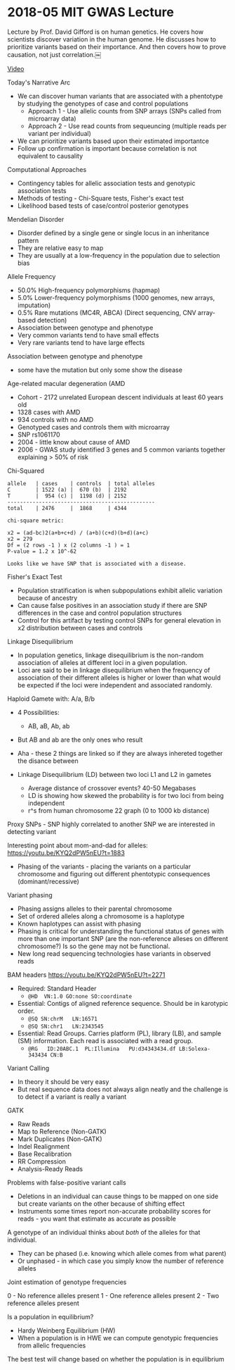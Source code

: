 # 2018-05 MIT GWAS Lecture

Lecture by Prof. David Gifford is on human genetics.
He covers how scientists discover variation in the human genome.
He discusses how to prioritize variants based on their importance.
And then covers how to prove causation, not just correlation.￼

[Video](https://www.youtube.com/watch?v=KYQ2dPW5nEU)

Today's Narrative Arc

- We can discover human variants that are associated with a phentotype by studying the genotypes of
  case and control populations
  - Approach 1 - Use allelic counts from SNP arrays (SNPs called from microarray data)
  - Approach 2 - Use read counts from sequeuncing (multiple reads per variant per individual)
- We can prioritize variants based upon their estimated importantce
- Follow up confirmation is important because correlation is not equivalent to causality


Computational Approaches

- Contingency tables for allelic association tests and genotypic association tests
- Methods of testing - Chi-Square tests, Fisher's exact test
- Likelihood based tests of case/control posterior genotypes

Mendelian Disorder

- Disorder defined by a single gene or single locus in an inheritance pattern
- They are relative easy to map
- They are usually at a low-frequency in the population due to selection bias

Allele Frequency

- 50.0% High-frequency polymorphisms (hapmap)
- 5.0% Lower-frequency polymorphisms (1000 genomes, new arrays, imputation)
- 0.5% Rare mutations (MC4R, ABCA) (Direct sequencing, CNV array-based detection)
- Association between genotype and phenotype
- Very common variants tend to have small effects
- Very rare variants tend to have large effects


Association between genotype and phenotype

- some have the mutation but only some show the disease

Age-related macular degeneration (AMD

- Cohort - 2172 unrelated European descent individuals at least 60 years old
- 1328 cases with AMD
- 934 controls with no AMD
- Genotyped cases and controls them with microarray
- SNP rs1061170
- 2004 - little know about cause of AMD
- 2006 - GWAS study identified 3 genes and 5 common variants together explaining > 50% of risk

Chi-Squared

```
allele   | cases    | controls  | total alleles
C        | 1522 (a) |  670 (b)  | 2192
T        |  954 (c) |  1198 (d) | 2152
-----------------------------------------------
total    | 2476     |  1868     | 4344

chi-square metric:

x2 = (ad-bc)2(a+b+c+d) / (a+b)(c+d)(b+d)(a+c)
x2 = 279
Df = (2 rows -1 ) x (2 columns -1 ) = 1
P-value = 1.2 x 10^-62

Looks like we have SNP that is associated with a disease.
````

Fisher's Exact Test

- Population stratification is when subpopulations exhibit allelic variation because of ancestry
- Can cause false positives in an association study if there are SNP differences in the case and control population structures
- Control for this artifact by testing control SNPs for general elevation in x2 distribution between cases and controls

Linkage Disequilibrium

- In population genetics, linkage disequilibrium is the non-random association of alleles at different loci
  in a given population.
- Loci are said to be in linkage disequilibrium when the frequency of association of their different alleles is higher or lower   than what would be expected if the loci were independent and associated randomly.

Haploid Gamete with: A/a, B/b

- 4 Possibilities:
  - AB, aB, Ab, ab
- But AB and ab are the only ones who result
- Aha - these 2 things are linked so if they are always inhereted together the disance between

- Linkage Disequilibrium (LD) between two loci L1 and L2 in gametes
  - Average distance of crossover events? 40-50 Megabases
  - LD is showing how skewed the probability is for two loci from being independent
  - r^s from human chromosome 22 graph (0 to 1000 kb distance)

Proxy SNPs - SNP highly correlated to another SNP we are interested in detecting variant

Interesting point about mom-and-dad for alleles: <https://youtu.be/KYQ2dPW5nEU?t=1883>

- Phasing of the variants - placing the variants on a particular chromosome and figuring out different
  phentotypic consequences (dominant/recessive)

Variant phasing
- Phasing assigns alleles to their parental chromosome
- Set of ordered alleles along a chromosome is a haplotype
- Known haplotypes can assist with phasing
- Phasing is critical for understanding the functional status of genes with more than one important SNP
 (are the non-reference alleses on different chromosome?) Is so the gene may not be functional.
- New long read sequencing technologies hase variants in observed reads



BAM headers <https://youtu.be/KYQ2dPW5nEU?t=2271>
- Required: Standard Header
  - `@HD  VN:1.0 GO:none SO:coordinate`
- Essential: Contigs of aligned reference sequence. Should be in karotypic order.
  - `@SQ SN:chrM   LN:16571`
  - `@SQ SN:chr1   LN:2343545`
- Essential: Read Groups. Carries platform (PL), library (LB), and sample (SM) information.
  Each read is associated with a read group.
  - `@RG   ID:20ABC.1  PL:Illumina   PU:d34343434.df LB:Solexa-343434 CN:B`


Variant Calling
- In theory it should be very easy
- But real sequence data does not always align neatly and the challenge is to detect if a variant is really a variant

GATK
- Raw Reads
- Map to Reference (Non-GATK)
- Mark Duplicates (Non-GATK)
- Indel Realignment
- Base Recalibration
- RR Compression
- Analysis-Ready Reads

Problems with false-positive variant calls
- Deletions in an individual can cause things to be mapped on one side but create variants on the other because of shifting effect
- Instruments some times report non-accurate probability scores for reads - you want that estimate as accurate as possible

A genotype of an individual thinks about *both* of the alleles for that individual.
- They can be phased (i.e. knowing which allele comes from what parent)
- Or unphased - in which case you simply know the number of reference alleles

Joint estimation of genotype frequencies

0 - No reference alleles present
1 - One reference alleles present
2 - Two reference alleles present

Is a population in equilibrium?
- Hardy Weinberg Equilibrium (HW)
- When a population is in HWE we can compute genotypic frequencies from allelic frequencies

The best test will change based on whether the population is in equilibrium


